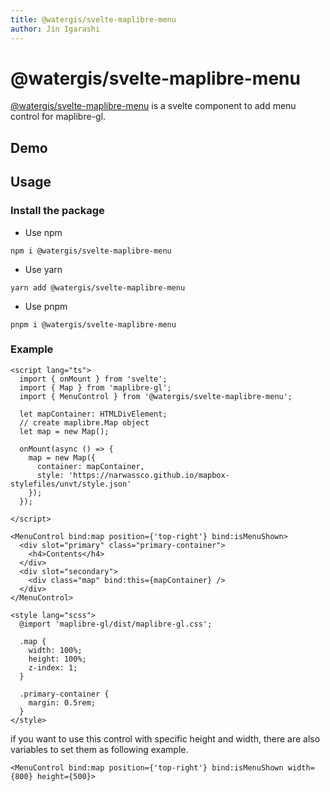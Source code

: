 ```yaml
---
title: @watergis/svelte-maplibre-menu
author: Jin Igarashi
---
```


<script lang="ts">
  import MenuExample from "$lib/components/MenuExample.svelte";
</script>

# @watergis/svelte-maplibre-menu

[@watergis/svelte-maplibre-menu](https://github.com/watergis/svelte-maplibre-components/tree/main/packages/menu) is a svelte component to add menu control for maplibre-gl.

## Demo

<MenuExample />

## Usage

### Install the package

- Use npm
```
npm i @watergis/svelte-maplibre-menu
```

- Use yarn
```
yarn add @watergis/svelte-maplibre-menu
```

- Use pnpm
```
pnpm i @watergis/svelte-maplibre-menu
```

### Example

```svelte
<script lang="ts">
  import { onMount } from 'svelte';
  import { Map } from 'maplibre-gl';
  import { MenuControl } from '@watergis/svelte-maplibre-menu';

  let mapContainer: HTMLDivElement;
  // create maplibre.Map object
  let map = new Map();

  onMount(async () => {
    map = new Map({
      container: mapContainer,
      style: 'https://narwassco.github.io/mapbox-stylefiles/unvt/style.json'
    });
  });

</script>

<MenuControl bind:map position={'top-right'} bind:isMenuShown>
  <div slot="primary" class="primary-container">
    <h4>Contents</h4>
  </div>
  <div slot="secondary">
    <div class="map" bind:this={mapContainer} />
  </div>
</MenuControl>

<style lang="scss">
  @import 'maplibre-gl/dist/maplibre-gl.css';

  .map {
    width: 100%;
    height: 100%;
    z-index: 1;
  }

  .primary-container {
    margin: 0.5rem;
  }
</style>
```

if you want to use this control with specific height and width, there are also variables to set them as following example.

```svelte
<MenuControl bind:map position={'top-right'} bind:isMenuShown width={800} height={500}>
```
